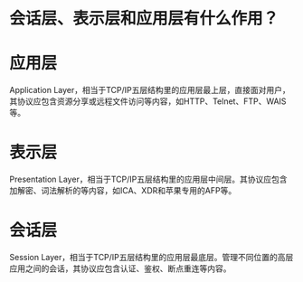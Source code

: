 # 会话层、表示层和应用层有什么作用？

# 应用层 #

Application Layer，相当于TCP/IP五层结构里的应用层最上层，直接面对用户，其协议应包含资源分享或远程文件访问等内容，如HTTP、Telnet、FTP、WAIS等。
    
# 表示层 #

Presentation Layer，相当于TCP/IP五层结构里的应用层中间层。其协议应包含加解密、词法解析的等内容，如ICA、XDR和苹果专用的AFP等。

# 会话层 #

Session Layer，相当于TCP/IP五层结构里的应用层最底层。管理不同位置的高层应用之间的会话，其协议应包含认证、鉴权、断点重连等内容。



